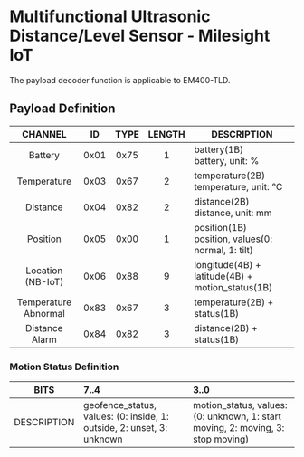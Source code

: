 # Multifunctional Ultrasonic Distance/Level Sensor - Milesight IoT

The payload decoder function is applicable to EM400-TLD.

## Payload Definition

|        CHANNEL         |  ID  | TYPE | LENGTH | DESCRIPTION                                            |
| :--------------------: | :--: | :--: | :----: | ------------------------------------------------------ |
|        Battery         | 0x01 | 0x75 |   1    | battery(1B)<br />battery, unit: %                      |
|      Temperature       | 0x03 | 0x67 |   2    | temperature(2B)<br />temperature, unit: ℃              |
|        Distance        | 0x04 | 0x82 |   2    | distance(2B)<br />distance, unit: mm                   |
|        Position        | 0x05 | 0x00 |   1    | position(1B)<br />position, values(0: normal, 1: tilt) |
| Location<br />(NB-IoT) | 0x06 | 0x88 |   9    | longitude(4B) + latitude(4B) + motion_status(1B)       |
|  Temperature Abnormal  | 0x83 | 0x67 |   3    | temperature(2B) + status(1B)                           |
|     Distance Alarm     | 0x84 | 0x82 |   3    | distance(2B) + status(1B)                              |

### Motion Status Definition

|    BITS     | 7..4                                                                  | 3..0                                                                            |
| :---------: | :-------------------------------------------------------------------- | :------------------------------------------------------------------------------ |
| DESCRIPTION | geofence_status, values: (0: inside, 1: outside, 2: unset, 3: unknown | motion_status, values: (0: unknown, 1: start moving, 2: moving, 3: stop moving) |